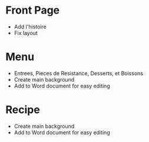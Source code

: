 # Front Page
- Add l'histoire
- Fix layout

# Menu
- Entrees, Pieces de Resistance, Desserts, et Boissons
- Create main background
- Add to Word document for easy editing

# Recipe
- Create main background
- Add to Word document for easy editing
